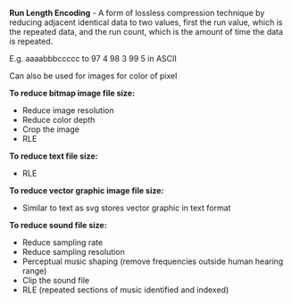 
**Run Length Encoding** - A form of lossless compression technique by reducing adjacent identical data to two values, first the run value, which is the repeated data, and the run count, which is the amount of time the data is repeated.

E.g. aaaabbbccccc to 97 4 98 3 99 5 in ASCII

Can also be used for images for color of pixel

**To reduce bitmap image file size:**

- Reduce image resolution
- Reduce color depth
- Crop the image
- RLE

**To reduce text file size:**

- RLE

**To reduce vector graphic image file size:**

- Similar to text as svg stores vector graphic in text format

**To reduce sound file size:**

- Reduce sampling rate
- Reduce sampling resolution
- Perceptual music shaping (remove frequencies outside human hearing range)
- Clip the sound file
- RLE (repeated sections of music identified and indexed)

